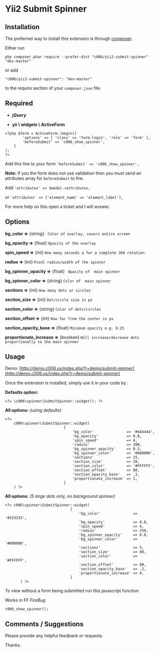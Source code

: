 Yii2 Submit Spinner
===================

Installation
------------

The preferred way to install this extension is through [composer](http://getcomposer.org/download/).

Either run

```
php composer.phar require --prefer-dist "c006/yii2-submit-spinner" "dev-master"
```

or add

```
"c006/yii2-submit-spinner": "dev-master"
```

to the require section of your `composer.json` file.


Required
--------

+ ***jQuery***

+ **yii \ widgets \ ActiveForm**

>
    <?php $form = ActiveForm::begin([
            'options' => [ 'class' => 'form-login', 'role' => 'form' ],
            'beforeSubmit' => 'c006_show_spinner',
        ]
    );
    ?>

Add this line to your form
`'beforeSubmit' => 'c006_show_spinner',`



**Note:** If you the form does not use validation then you must send an attributes array for ``beforeSubmit`` to fire.

Add ``'attributes' => $model->attributes, ``

or ``'attributes' => ['element_name' => 'element_label'], ``

For more help on this open a ticket and I will answer.

Options
-------

**bg_color =>**  {string} ``` Color of overlay, covers entire screen```

**bg_opacity =>**  {float}  ``` Opacity of the overlay ```

**spin_speed =>**  {int}  ``` How many seconds a for a complete 360 rotation ```

**radius =>**  {int}  ``` Pixel radius/width of the spinner ```

**bg_spinner_opacity =>**  {float}  ``` Opacity of  main spinner```

**bg_spinner_color =>**  {string}  ``` Color of  main spinner ```

**sections =>**  {int}  ``` How many dots or circles ```

**section_size =>**  {int}  ``` Dot/circle size in px ```

**section_color =>**  {string}  ``` Color of dots/circles ```

**section_offset =>**  {int}  ``` How far from the center in px ```

**section_opacity_base =>**  {float}  ``` Minimum opacity e.g. 0.25 ```

**proportionate_increase =>**  {boolean}  ``` Will increase/decrease dots proportionally to the main spinner ```





Usage
-----

Demo: [http://demo.c006.us/index.php?r=demo/submit-spinner](http://demo.c006.us/index.php?r=demo/submit-spinner)

Once the extension is installed, simply use it in your code by  :




**Defaults option:**

>
    <?= \c006\spinner\SubmitSpinner::widget(); ?>



**All options:**
_(using defaults)_

>
    <?=
        c006\spinner\SubmitSpinner::widget(
                               [
                                   'bg_color'               => '#444444',
                                   'bg_opacity'             => 0.8,
                                   'spin_speed'             => 4,
                                   'radius'                 => 200,
                                   'bg_spinner_opacity'     => 0.5,
                                   'bg_spinner_color'       => '#000000',
                                   'sections'               => 15,
                                   'section_size'           => 20,
                                   'section_color'          => '#FFFFFF',
                                   'section_offset'         => 80,
                                   'section_opacity_base'   => .2,
                                   'proportionate_increase' => 1,
                               ]
        ) ?>


**All options:**
_(5 large dots only, no background spinner)_


>
    <?= c006\spinner\SubmitSpinner::widget(
                                  [
                                      'bg_color'               => '#333333',
                                      'bg_opacity'             => 0.8,
                                      'spin_speed'             => 4,
                                      'radius'                 => 250,
                                      'bg_spinner_opacity'     => 0.0,
                                      'bg_spinner_color'       => '#000000',
                                      'sections'               => 5,
                                      'section_size'           => 80,
                                      'section_color'          => '#FFFFFF',
                                      'section_offset'         => 80,
                                      'section_opacity_base'   => .2,
                                      'proportionate_increase' => 0,
                                  ]
           ) ?>




To view without a form being submitted run this javascript function

Works in FF *FireBug*

>
    c006_show_spinner();


Comments / Suggestions
--------------------

Please provide any helpful feedback or requests.

Thanks.


































